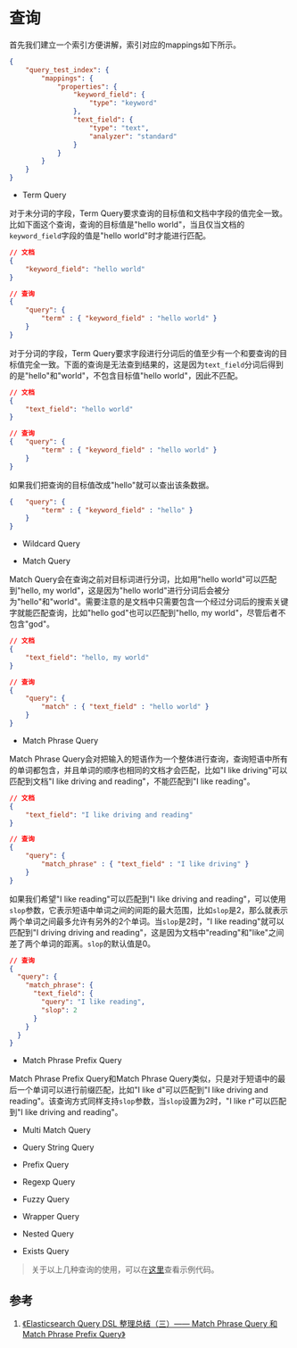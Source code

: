 # 查询

首先我们建立一个索引方便讲解，索引对应的mappings如下所示。

```json
{
    "query_test_index": {
        "mappings": {
            "properties": {
                "keyword_field": {
                    "type": "keyword"
                },
                "text_field": {
                    "type": "text",
                    "analyzer": "standard"
                }
            }
        }
    }
}
```

- Term Query

对于未分词的字段，Term Query要求查询的目标值和文档中字段的值完全一致。比如下面这个查询，查询的目标值是"hello world"，当且仅当文档的`keyword_field`字段的值是"hello world"时才能进行匹配。

```json
// 文档
{
    "keyword_field": "hello world"
}

// 查询
{
    "query": {
        "term" : { "keyword_field" : "hello world" }
    }
}
```

对于分词的字段，Term Query要求字段进行分词后的值至少有一个和要查询的目标值完全一致。下面的查询是无法查到结果的，这是因为`text_field`分词后得到的是"hello"和"world"，不包含目标值"hello world"，因此不匹配。

```json
// 文档
{
    "text_field": "hello world"
}

// 查询
{   "query": {
        "term" : { "keyword_field" : "hello world" }
    }
}
```

如果我们把查询的目标值改成"hello"就可以查出该条数据。

```json
{   "query": {
        "term" : { "keyword_field" : "hello" }
    }
}
```

- Wildcard Query

- Match Query

Match Query会在查询之前对目标词进行分词，比如用"hello world"可以匹配到"hello, my world"，这是因为"hello world"进行分词后会被分为"hello"和"world"。需要注意的是文档中只需要包含一个经过分词后的搜索关键字就能匹配查询，比如"hello god"也可以匹配到"hello, my world"，尽管后者不包含"god"。

```json
// 文档
{
    "text_field": "hello, my world"
}

// 查询
{
    "query": {
        "match" : { "text_field" : "hello world" }
    }
}
```

- Match Phrase Query

Match Phrase Query会对把输入的短语作为一个整体进行查询，查询短语中所有的单词都包含，并且单词的顺序也相同的文档才会匹配，比如"I like driving"可以匹配到文档"I like driving and reading"，不能匹配到"I like reading"。

```json
// 文档
{
    "text_field": "I like driving and reading"
}

// 查询
{
    "query": {
        "match_phrase" : { "text_field" : "I like driving" }
    }
}
```

如果我们希望"I like reading"可以匹配到"I like driving and reading"，可以使用`slop`参数，它表示短语中单词之间的间距的最大范围，比如`slop`是2，那么就表示两个单词之间最多允许有另外的2个单词。当`slop`是2时，"I like reading"就可以匹配到"I driving driving and reading"，这是因为文档中"reading"和"like"之间差了两个单词的距离。`slop`的默认值是0。

```json
// 查询
{
  "query": {
    "match_phrase": {
      "text_field": {
        "query": "I like reading",
        "slop": 2
      }
    }
  }
}
```

- Match Phrase Prefix Query

Match Phrase Prefix Query和Match Phrase Query类似，只是对于短语中的最后一个单词可以进行前缀匹配，比如"I like d"可以匹配到"I like driving and reading"。该查询方式同样支持`slop`参数，当`slop`设置为2时，"I like r"可以匹配到"I like driving and reading"。

- Multi Match Query

- Query String Query

- Prefix Query

- Regexp Query

- Fuzzy Query

- Wrapper Query

- Nested Query

- Exists Query

> 关于以上几种查询的使用，可以在[这里](https://github.com/pojozhang/playground/blob/master/solutions/java/src/test/java/playground/elasticsearch/QueryTest.java)查看示例代码。

## 参考

1. [《Elasticsearch Query DSL 整理总结（三）—— Match Phrase Query 和 Match Phrase Prefix Query》](https://www.cnblogs.com/reycg-blog/p/10012238.html)

